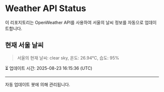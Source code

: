 
# Weather API Status

이 리포지토리는 OpenWeather API를 사용하여 서울의 날씨 정보를 자동으로 업데이트합니다.

## 현재 서울 날씨
> 서울의 현재 날씨: clear sky, 온도: 26.94°C, 습도: 95%

⏳ 업데이트 시간: 2025-08-23 16:15:36 (UTC)

---
자동 업데이트 봇에 의해 관리됩니다.
